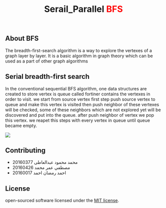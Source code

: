 <h1 align="center"> Serail_Parallel <span style="color:#f00"> BFS </span>  </h1>
<br>


## About BFS

The breadth-first-search algorithm is a way to explore the vertexes of a graph layer by layer. It is a basic algorithm in graph theory which can be used as a part of other graph algorithms




## Serial breadth-first search

In the conventional sequential BFS algorithm, one data structures are created to store vertex is queue called fortiner contains the vertexes in order to visit.
we start from source vertex first step push source vertex to queue and make this vertex is visited then push neighbor of these vertexes will be checked, some of these neighbors which are not explored yet will be discovered and put into the queue.
after push neighbor of vertex we pop this vertex.
we reapet this steps with every vertex in queue until queue became empty.

<img src="https://media.geeksforgeeks.org/wp-content/cdn-uploads/bfs1.png">


## Contributing

- محمد محمود عبدالعاطى 20160377
- مصطفي عمر محمد 20160426
- احمد رمضان احمد 20160017


## License

open-sourced software licensed under the [MIT license](https://opensource.org/licenses/MIT).
